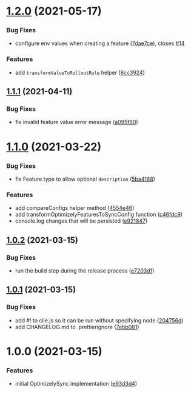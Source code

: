 # [1.2.0](https://github.com/wizeline/optimizely-sync/compare/v1.1.1...v1.2.0) (2021-05-17)


### Bug Fixes

* configure env values when creating a feature ([7dae7ce](https://github.com/wizeline/optimizely-sync/commit/7dae7ce40e7e3b8c01df170d99d332b95b492a7f)), closes [#14](https://github.com/wizeline/optimizely-sync/issues/14)


### Features

* add `transformValueToRolloutRule` helper ([8cc3924](https://github.com/wizeline/optimizely-sync/commit/8cc39248f0eb1b50a94e15406a1f891a3381ecfe))

## [1.1.1](https://github.com/wizeline/optimizely-sync/compare/v1.1.0...v1.1.1) (2021-04-11)


### Bug Fixes

* fix invalid feature value error message ([a095f80](https://github.com/wizeline/optimizely-sync/commit/a095f80c99c681479298203a115d5a18da782ead))

# [1.1.0](https://github.com/wizeline/optimizely-sync/compare/v1.0.2...v1.1.0) (2021-03-22)


### Bug Fixes

* fix Feature type to allow optional `description` ([5ba4168](https://github.com/wizeline/optimizely-sync/commit/5ba4168e73013990a07874b7ad7630b3813fc1fd))


### Features

* add compareConfigs helper method ([4554e46](https://github.com/wizeline/optimizely-sync/commit/4554e468bb4e7185fa214539aa32a4eb7b7c729d))
* add transformOptimizelyFeaturesToSyncConfig function ([c46fdc9](https://github.com/wizeline/optimizely-sync/commit/c46fdc9344501d09ca41cf04f46eaa83bd031e2c))
* console.log changes that will be persisted ([e921847](https://github.com/wizeline/optimizely-sync/commit/e92184747e5ddcad3e2d4750f58109c71336e56d))

## [1.0.2](https://github.com/wizeline/optimizely-sync/compare/v1.0.1...v1.0.2) (2021-03-15)


### Bug Fixes

* run the build step during the release process ([e7203d1](https://github.com/wizeline/optimizely-sync/commit/e7203d18c67e8a77b4d85523b29be078b66de9c6))

## [1.0.1](https://github.com/wizeline/optimizely-sync/compare/v1.0.0...v1.0.1) (2021-03-15)


### Bug Fixes

* add #! to clie.js so it can be run without specifying node ([204756d](https://github.com/wizeline/optimizely-sync/commit/204756db80baca1e0a99decfab23ebd4c7ef7497))
* add CHANGELOG.md to .prettierignore ([7ebb081](https://github.com/wizeline/optimizely-sync/commit/7ebb08162a8830f737e238d05f0795e3af5d3c79))

# 1.0.0 (2021-03-15)


### Features

* initial OptimizelySync implementation ([e93d3d4](https://github.com/wizeline/optimizely-sync/commit/e93d3d4fe6e732238e7c52942fb05709ea01da3d))
